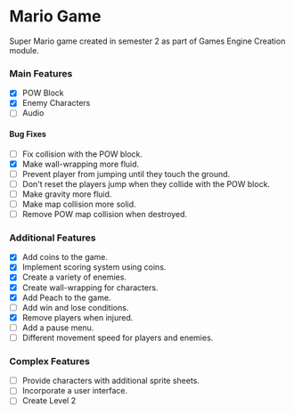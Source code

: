 # Mario Game

Super Mario game created in semester 2 as part of Games Engine Creation module.

### Main Features
- [x] POW Block
- [x] Enemy Characters
- [ ] Audio

#### Bug Fixes
- [ ] Fix collision with the POW block.
- [x] Make wall-wrapping more fluid.
- [ ] Prevent player from jumping until they touch the ground.
- [ ] Don't reset the players jump when they collide with the POW block.
- [ ] Make gravity more fluid.
- [ ] Make map collision more solid.
- [ ] Remove POW map collision when destroyed.

### Additional Features
- [x] Add coins to the game.
- [x] Implement scoring system using coins.
- [x] Create a variety of enemies.
- [x] Create wall-wrapping for characters.
- [x] Add Peach to the game.
- [ ] Add win and lose conditions.
- [x] Remove players when injured.
- [ ] Add a pause menu.
- [ ] Different movement speed for players and enemies.

### Complex Features
- [ ] Provide characters with additional sprite sheets.
- [ ] Incorporate a user interface.
- [ ] Create Level 2